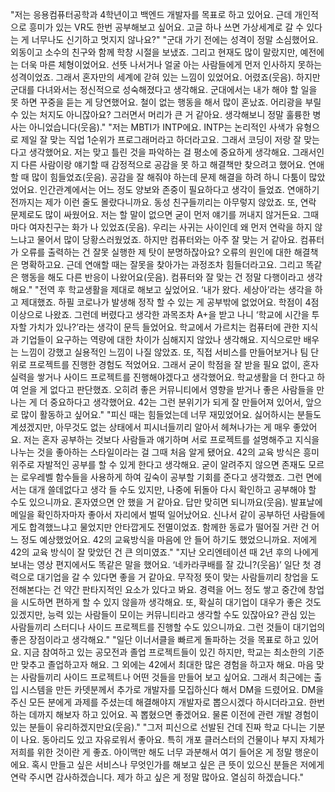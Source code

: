 "저는 응용컴퓨터공학과 4학년이고 백엔드 개발자를 목표로 하고 있어요. 근데 개인적으로 흥미가 있는 VR도 한번 공부해보고 싶어요. 고글 하나 쓰면 가상세계로 갈 수 있다는 게 너무나도 신기하고 멋지지 않나요?"
"군대 가기 전에는 성격이 정말 소심했어요. 외동이고 소수의 친구와 함께 학창 시절을 보냈죠. 그리고 현재도 많이 말랐지만, 예전에는 더욱 마른 체형이었어요. 선뜻 나서거나 얼굴 아는 사람들에게 먼저 인사하지 못하는 성격이었죠. 그래서 혼자만의 세계에 갇혀 있는 느낌이 있었어요. 어렸죠(웃음). 하지만 군대를 다녀와서는 정신적으로 성숙해졌다고 생각해요. 군대에서는 내가 해야 할 일을 못 하면 꾸중을 듣는 게 당연했어요. 철이 없는 행동을 해서 많이 혼났죠. 어리광을 부릴 수 있는 처지도 아니잖아요? 그러면서 머리가 큰 거 같아요. 생각해보니 정말 훌륭한 병사는 아니었습니다(웃음)."
"저는 MBTI가 INTP에요. INTP는 논리적인 사색가 유형으로 제일 잘 맞는 직업 1순위가 프로그래머라고 하더라고요. 그래서 코딩이 저랑 잘 맞는다고 생각했어요. 저는 맞고 틀린 것을 파악하는 걸 평소에 중요하게 생각해요. 그래서인지 다른 사람이랑 얘기할 때 감정적으로 공감을 못 하고 해결책만 찾으려고 했어요. 연애할 때 많이 힘들었죠(웃음). 공감을 잘 해줘야 하는데 문제 해결을 하려 하니 다툼이 많았었어요. 인간관계에서는 어느 정도 양보와 존중이 필요하다고 생각이 들었죠. 연애하기 전까지는 제가 이런 줄도 몰랐다니까요. 동성 친구들끼리는 아무렇지 않았죠. 또, 연락 문제로도 많이 싸웠어요. 저는 할 말이 없으면 굳이 먼저 얘기를 꺼내지 않거든요. 그때마다 여자친구는 화가 나 있었죠(웃음). 우리는 사귀는 사이인데 왜 먼저 연락을 하지 않느냐고 물어서 많이 당황스러웠었죠. 하지만 컴퓨터와는 아주 잘 맞는 거 같아요. 컴퓨터가 오류를 출력하는 건 잘못 실행한 제 탓이 분명하잖아요? 오류의 원인에 대한 해결책은 명확하고요. 근데 연애할 때는 잘못을 찾아가는 과정조차 힘들더라고요. 그리고 똑같은 행동을 해도 다른 반응이 나왔어요(웃음). 컴퓨터와 잘 맞는 건 정말 다행이라고 생각해요."
"전역 후 학교생활을 제대로 해보고 싶었어요. ‘내가 왔다. 세상아’라는 생각을 하고 제대했죠. 하필 코로나가 발생해 정작 할 수 있는 게 공부밖에 없었어요. 학점이 4점 이상으로 나왔죠. 그런데 버렸다고 생각한 과목조차 A+을 받고 나니 ‘학교에 시간을 투자할 가치가 있나?’라는 생각이 문득 들었어요. 학교에서 가르치는 컴퓨터에 관한 지식과 기업들이 요구하는 역량에 대한 차이가 심해지지 않았나 생각해요. 지식으로만 배우는 느낌이 강했고 실용적인 느낌이 나질 않았죠. 또, 직접 서비스를 만들어보거나 팀 단위로 프로젝트를 진행한 경험도 적었어요. 그래서 굳이 학점을 잘 받을 필요 없이, 혼자 실력을 쌓거나 사이드 프로젝트를 진행해야겠다고 생각했어요. 학교생활을 더 한다고 하여 얻을 게 없다고 판단했죠. 오히려 좋은 커뮤니티에서 영향을 받거나 좋은 사람들을 만나는 게 더 중요하다고 생각했어요. 42는 그런 분위기가 되게 잘 만들어져 있어서, 앞으로 많이 활동하고 싶어요."
"피신 때는 힘들었는데 너무 재밌었어요. 싫어하시는 분들도 계셨겠지만, 아무것도 없는 상태에서 피시너들끼리 알아서 헤쳐나가는 게 매우 좋았어요. 저는 혼자 공부하는 것보다 사람들과 얘기하며 서로 프로젝트를 설명해주고 지식을 나누는 것을 좋아하는 스타일이라는 걸 그때 처음 알게 됐어요. 42의 교육 방식은 흥미 위주로 자발적인 공부를 할 수 있게 한다고 생각해요. 굳이 알려주지 않으면 존재도 모르는 로우레벨 함수들을 사용하게 하여 깊숙이 공부할 기회를 준다고 생각했죠. 그런 면에서는 대개 쓸데없다고 생각 들 수도 있지만, 나중에 뒤돌아 다시 확인하고 공부해야 할 수도 있으니까요. 혼자였으면 안 했을 거 같아요. 답만 맞히면 되니까요(웃음). 발표날에 메일을 확인하자마자 좋아서 자리에서 벌떡 일어났어요. 신나서 같이 공부하던 사람들에게도 합격했느냐고 물었지만 안타깝게도 전멸이었죠. 함께한 동료가 떨어질 거란 건 어느 정도 예상했었어요. 42의 교육방식을 마음에 안 들어 하기도 했었으니까요. 저에게 42의 교육 방식이 잘 맞았던 건 큰 의미였죠."
"지난 오리엔테이션 때 2년 후의 나에게 보내는 영상 편지에서도 똑같은 말을 했어요. ‘네카라쿠배를 잘 갔니?(웃음)’ 일단 첫 경력으로 대기업을 갈 수 있다면 좋을 거 같아요. 무작정 뜻이 맞는 사람들끼리 창업을 도전해본다는 건 약간 판타지적인 요소가 있다고 봐요. 경력을 어느 정도 쌓고 중간에 창업을 시도하면 편하게 할 수 있지 않을까 생각해요. 또, 확실히 대기업이 대우가 좋은 것도 있겠지만, 능력 있는 사람들이 모이는 커뮤니티라고 생각할 수도 있잖아요? 관심 있는 사람들끼리 스터디나 사이드 프로젝트를 진행할 수도 있으니까요. 그런 것들이 대기업의 좋은 장점이라고 생각해요."
"일단 이너서클을 빠르게 돌파하는 것을 목표로 하고 있어요. 지금 참여하고 있는 공모전과 졸업 프로젝트들이 있긴 하지만, 학교는 최소한의 기준만 맞추고 졸업하고자 해요. 그 외에는 42에서 최대한 많은 경험을 하고자 해요. 마음 맞는 사람들끼리 사이드 프로젝트나 어떤 것들을 만들어 보고 싶어요. 그래서 최근에는 출입 시스템을 만든 카뎃분께서 추가로 개발자를 모집하신다 해서 DM을 드렸어요. DM을 주신 모든 분에게 과제를 주셨는데 해결해야지 개발자로 뽑으시겠다 하시더라고요. 한번 하는 데까지 해보자 하고 있어요. 꼭 뽑혔으면 좋겠어요. 물론 이전에 관련 개발 경험이 있는 분들이 유리하겠지만요(웃음)."
"그저 피신으로 선발된 건데 진짜 학교 다니는 기분이 나요. 동아리도 있고 자유로워서 좋아요. 특히 개포 클러스터의 건물이나 부지 자체가 저희를 위한 것이란 게 좋죠. 아이맥만 해도 너무 과분해서 여기 들어온 게 정말 행운이에요. 혹시 만들고 싶은 서비스나 무엇인가를 해보고 싶은 큰 뜻이 있으신 분들은 저에게 연락 주시면 감사하겠습니다. 제가 하고 싶은 게 정말 많아요. 열심히 하겠습니다."
